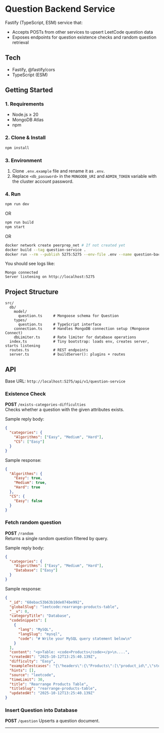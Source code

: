 # Question Backend Service

Fastify (TypeScript, ESM) service that:

- Accepts POSTs from other services to upsert LeetCode question data
- Exposes endpoints for question existence checks and random question retrieval

## Tech

- Fastify, @fastify/cors
- TypeScript (ESM)

## Getting Started

### 1. Requirements

- Node.js ≥ 20
- MongoDB Atlas
- npm

### 2. Clone & Install

```bash
npm install
```

### 3. Environment

1. Clone `.env.example` file and rename it as `.env`.
2. Replace `<db_password>` in the `MONGODB_URI` and `ADMIN_TOKEN` variable with the cluster account password.

### 4. Run

```bash
npm run dev
```

OR

```bash
npm run build
npm start
```

OR

```bash
docker network create peerprep_net # If not created yet
docker build --tag question-service .
docker run --rm --publish 5275:5275 --env-file .env --name question-backend --network peerprep_net question-service
```

You should see logs like:

```text
Mongo connected
Server listening on http://localhost:5275
```

## Project Structure

```text
src/
  db/
    model/
      question.ts     # Mongoose schema for Question
    types/
      question.ts     # TypeScript interface
    connection.ts     # Handles MongoDB connection setup (Mongoose Connect)
    dbLimiter.ts      # Rate limiter for database operations
  index.ts            # Tiny bootstrap: loads env, creates server, starts listening
  routes.ts           # REST endpoints
  server.ts           # buildServer(): plugins + routes
```

## API

Base URL: `http://localhost:5275/api/v1/question-service`

### Existence Check

**POST** `/exists-categories-difficulties`  
Checks whether a question with the given attributes exists.

Sample reply body:

```json
{
  "categories": {
    "Algorithms": ["Easy", "Medium", "Hard"],
    "CS": ["Easy"]
  }
}
```

Sample response:

```json
{
  "Algorithms": {
    "Easy": true,
    "Medium": true,
    "Hard": true
  },
  "CS": {
    "Easy": false
  }
}
```

### Fetch random question

**POST** `/random`  
Returns a single random question filtered by query.

Sample reply body:

```json
{
  "categories": {
    "Algorithms": ["Easy", "Medium", "Hard"],
    "Database": ["Easy"]
  }
}
```

Sample response:

```json
{
  "_id": "68ebac53b63b10de074be992",
  "globalSlug": "leetcode:rearrange-products-table",
  "__v": 0,
  "categoryTitle": "Database",
  "codeSnippets": [
    {
      "lang": "MySQL",
      "langSlug": "mysql",
      "code": "# Write your MySQL query statement below\n"
    }
  ],
  "content": "<p>Table: <code>Products</code></p>\n....",
  "createdAt": "2025-10-12T13:25:40.139Z",
  "difficulty": "Easy",
  "exampleTestcases": "{\"headers\":{\"Products\":[\"product_id\",\"store1\",\"store2\",\"store3\"]},\"rows\":{\"Products\":[[0, 95, 100, 105], [1, 70, null, 80]]}}",
  "hints": [],
  "source": "leetcode",
  "timeLimit": 30,
  "title": "Rearrange Products Table",
  "titleSlug": "rearrange-products-table",
  "updatedAt": "2025-10-12T13:25:40.139Z"
}
```

### Insert Question into Database

**POST** `/question`
Upserts a question document.

---
